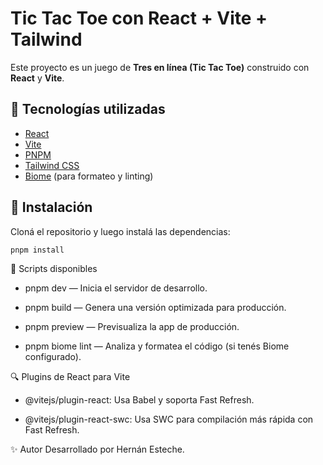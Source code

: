 # Tic Tac Toe con React + Vite + Tailwind

Este proyecto es un juego de **Tres en línea (Tic Tac Toe)** construido con **React** y **Vite**.

## 🚀 Tecnologías utilizadas

- [React](https://reactjs.org/)
- [Vite](https://vitejs.dev/)
- [PNPM](https://pnpm.io/)
- [Tailwind CSS](https://tailwindcss.com/)
- [Biome](https://biomejs.dev/) (para formateo y linting)

## 🧪 Instalación

Cloná el repositorio y luego instalá las dependencias:

```bash
pnpm install
```
🧱 Scripts disponibles
- pnpm dev — Inicia el servidor de desarrollo.

- pnpm build — Genera una versión optimizada para producción.

- pnpm preview — Previsualiza la app de producción.

- pnpm biome lint — Analiza y formatea el código (si tenés Biome configurado).

🔍 Plugins de React para Vite
- @vitejs/plugin-react: Usa Babel y soporta Fast Refresh.

- @vitejs/plugin-react-swc: Usa SWC para compilación más rápida con Fast Refresh.

✨ Autor
Desarrollado por Hernán Esteche.
